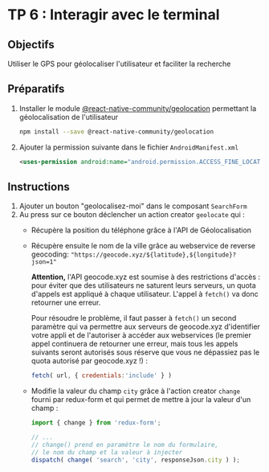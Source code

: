 # TP 6 : Interagir avec le terminal

## Objectifs
Utiliser le GPS pour géolocaliser l'utilisateur et faciliter la recherche

## Préparatifs
1. Installer le module [@react-native-community/geolocation](https://github.com/react-native-community/react-native-geolocation) permettant la géolocalisation de l'utilisateur
    ```bash
    npm install --save @react-native-community/geolocation
    ```
2. Ajouter la permission suivante dans le fichier `AndroidManifest.xml`
    ```xml
    <uses-permission android:name="android.permission.ACCESS_FINE_LOCATION" />
    ```

## Instructions
1. Ajouter un bouton "geolocalisez-moi" dans le composant `SearchForm`
2. Au press sur ce bouton déclencher un action creator `geolocate` qui :
    + Récupère la position du téléphone grâce à l'API de Géolocalisation
    + Récupère ensuite le nom de la ville grâce au webservice de reverse geocoding:  `"https://geocode.xyz/${latitude},${longitude}?json=1"`

		**Attention,** l'API geocode.xyz est soumise à des restrictions d'accès : pour éviter que des utilisateurs ne saturent leurs serveurs, un quota d'appels est appliqué à chaque utilisateur. L'appel à `fetch()` va donc retourner une erreur.

		Pour résoudre le problème, il faut passer à `fetch()` un second paramètre qui va permettre aux serveurs de geocode.xyz d'identifier votre appli et de l'autoriser à accéder aux webservices (le premier appel continuera de retourner une erreur, mais tous les appels suivants seront autorisés sous réserve que vous ne dépassiez pas le quota autorisé par geocode.xyz !) :

		```js
		fetch( url, { credentials:'include' } )
		```
    + Modifie la valeur du champ `city` grâce à l'action creator `change` fourni par redux-form et qui permet de mettre à jour la valeur d'un champ :
        ```js
        import { change } from 'redux-form';

        // ...
		// change() prend en paramètre le nom du formulaire,
		// le nom du champ et la valeur à injecter
        dispatch( change( 'search', 'city', responseJson.city ) );
        ```
